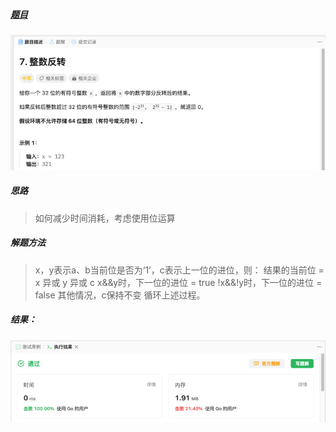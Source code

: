 ##### [题目](https://leetcode.cn/problems/reverse-integer/)
![pic](img.png)

##### 思路
> 如何减少时间消耗，考虑使用位运算

##### 解题方法
> x，y表示a、b当前位是否为‘1’，c表示上一位的进位，则：
结果的当前位 = x 异或 y 异或 c
x&&y时，下一位的进位 = true
!x&&!y时，下一位的进位 = false
其他情况，c保持不变
循环上述过程。

##### 结果：
![pic](result.png)

